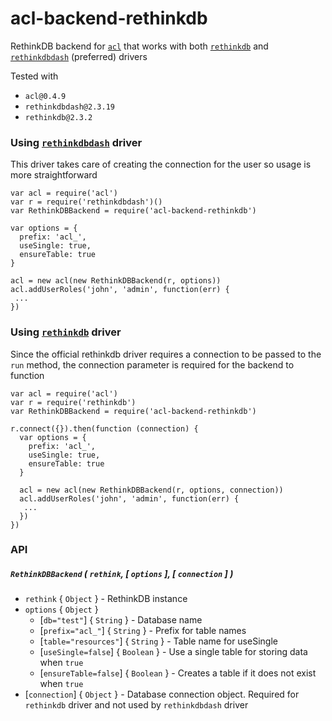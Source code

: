 # acl-backend-rethinkdb
RethinkDB backend for [`acl`](https://github.com/optimalbits/node_acl) that works with both [`rethinkdb`](https://github.com/rethinkdb/rethinkdb) and [`rethinkdbdash`](https://github.com/neumino/rethinkdbdash) (preferred) drivers

Tested with
* `acl@0.4.9`
* `rethinkdbdash@2.3.19`
* `rethinkdb@2.3.2`

### Using [`rethinkdbdash`](https://github.com/neumino/rethinkdbdash) driver

This driver takes care of creating the connection for the user so usage is more straightforward

```
var acl = require('acl')
var r = require('rethinkdbdash')()
var RethinkDBBackend = require('acl-backend-rethinkdb')

var options = {
  prefix: 'acl_',
  useSingle: true,
  ensureTable: true
}

acl = new acl(new RethinkDBBackend(r, options))
acl.addUserRoles('john', 'admin', function(err) {
 ...
})
```

### Using [`rethinkdb`](https://github.com/rethinkdb/rethinkdb) driver

Since the official rethinkdb driver requires a connection to be passed to the `run` method, the connection parameter is required for the backend to function

```
var acl = require('acl')
var r = require('rethinkdb')
var RethinkDBBackend = require('acl-backend-rethinkdb')

r.connect({}).then(function (connection) {
  var options = {
    prefix: 'acl_',
    useSingle: true,
    ensureTable: true
  }

  acl = new acl(new RethinkDBBackend(r, options, connection))
  acl.addUserRoles('john', 'admin', function(err) {
   ...
  })
})
```

### API

##### `RethinkDBBackend` ( `rethink`, [ `options` ], [ `connection` ] )

* `rethink` { `Object` } - RethinkDB instance
* `options` { `Object` }
  * [`db="test"`] { `String` } - Database name
  * [`prefix="acl_"`] { `String` } - Prefix for table names
  * [`table="resources"`] { `String` } - Table name for useSingle
  * [`useSingle=false`] { `Boolean` } - Use a single table for storing data when `true`
  * [`ensureTable=false`] { `Boolean` } - Creates a table if it does not exist when `true`
* [`connection`] { `Object` } - Database connection object. Required for `rethinkdb` driver and not used by `rethinkdbdash` driver


